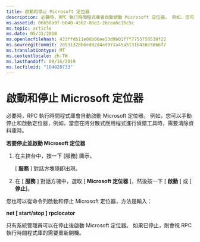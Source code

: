 ```yaml
---
title: 啟動和停止 Microsoft 定位器
description: 必要時，RPC 執行時間程式庫會自動啟動 Microsoft 定位器。 例如，您可以手動停止和啟動定位器，例如，當您在將分散式應用程式進行偵錯工具時，需要清除資料庫時。
ms.assetid: 06b50a9f-b640-45b2-86e2-2bcea6c16c5c
ms.topic: article
ms.date: 05/31/2018
ms.openlocfilehash: 433ffdb11e86b06ee53d9b01f7f7755758538f22
ms.sourcegitcommit: 2d531328b6ed82d4ad971a45a5131b430c5866f7
ms.translationtype: MT
ms.contentlocale: zh-TW
ms.lasthandoff: 09/16/2019
ms.locfileid: "104020733"
---
```

# <a name="starting-and-stopping-microsoft-locator"></a>啟動和停止 Microsoft 定位器

必要時，RPC 執行時間程式庫會自動啟動 Microsoft 定位器。 例如，您可以手動停止和啟動定位器，例如，當您在將分散式應用程式進行偵錯工具時，需要清除資料庫時。

**若要停止並啟動 Microsoft 定位器**

1.  在主控台中，按一下 [服務] 圖示。

    [ **服務** ] 對話方塊隨即出現。

2.  在 [ **服務** ] 對話方塊中，選取 [ **Microsoft 定位器** ]，然後按一下 [ **啟動** ] 或 [ **停止**]。

您也可以從命令列啟動和停止 Microsoft 定位器，方法是輸入：

**net \[ start/stop \] rpclocator**

只有系統管理員可以在停止後啟動 Microsoft 定位器。 如果已停止，則會視 RPC 執行時間程式庫的需要重新開機。

 

 




